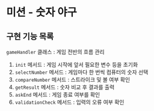 # 미션 - 숫자 야구

## 구현 기능 목록

`gameHandler` 클래스 : 게임 전반의 흐름 관리
  1. `init` 메서드 : 게임 시작에 앞서 필요한 변수 등을 초기화
  2. `selectNumber` 메서드 : 게임마다 한 번씩 컴퓨터의 숫자 선택
  3. `compareNumber` 메서드 : 스트라이크 및 볼 여부 확인
  4. `getResult` 메서드 : 숫자 비교 후 결과를 출력
  5. `askEnd` 메서드 : 게임 종료 여부를 확인
  6. `validationCheck` 메서드 : 입력의 오류 여부 확인